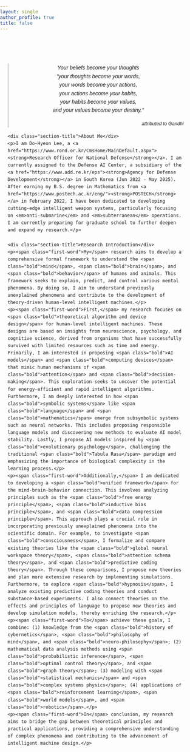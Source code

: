 ```yaml
---
layout: single
author_profile: true
title: false
---
```


<html lang="en">
<head>
<meta charset="UTF-8">
<meta name="viewport" content="width=device-width, initial-scale=1.0">
<title>Research Overview</title>
<style>
    body {
        font-family: 'Arial', sans-serif;
        line-height: 1.6;
        /* color: #333; */
        margin: 0;
        padding: 0;
    }
    .container {
        max-width: 800px;
        margin: 50px auto;
        padding: 20px;
    }
    .quote-container {
            text-align: center;
            font-size: 1.0em;
            font-style: italic;
            margin-bottom: 20px;
            border-left: 4px solid #ddd;
            padding-left: 10px;
            max-width: 600px;
            margin: 0 auto;
        }
    .quote-source {
        text-align: right;
        font-size: 0.9em;
        margin-top: 10px;
    }
    .section-title {
        font-size: 1.5em;
        margin-bottom: 10px;
    }
    .first-word {
            font-size: 1.2em;
            font-weight: bold;
    }
    .bold {
        font-weight: bold;
    }
</style>
</head>
<body>
<div class="container">
    <div class="quote-container">
        <p>Your beliefs become your thoughts<br>
        "your thoughts become your words,<br>
        your words become your actions,<br>
        your actions become your habits,<br>
        your habits become your values,<br>
        and your values become your destiny."</p>
        <div class="quote-source">
            attributed to Gandhi
        </div>
    </div>
    
    <div class="section-title">About Me</div>
    <p>I am Do-Hyeon Lee, a <a href="https://www.rond.or.kr/CmsHome/MainDefault.aspx"><strong>Research Officer for National Defense</strong></a>. I am currently assigned to the Defense AI Center, a subsidiary of the <a href="https://www.add.re.kr/eps"><strong>Agency for Defense Development</strong></a> in South Korea (Jun 2022 - May 2025). After earning my B.S. degree in Mathematics from <a href="https://www.postech.ac.kr/eng/"><strong>POSTECH</strong></a> in February 2022, I have been dedicated to developing cutting-edge intelligent weapon systems, particularly focusing on <em>anti-submarine</em> and <em>subterranean</em> operations. I am currently preparing for graduate school to further deepen and expand my research.</p>
    
    <div class="section-title">Research Introduction</div>
    <p><span class="first-word">My</span> research aims to develop a comprehensive formal framework to understand the <span class="bold">mind</span>, <span class="bold">brain</span>, and <span class="bold">behavior</span> of humans and animals. This framework seeks to explain, predict, and control various mental phenomena. By doing so, I aim to understand previously unexplained phenomena and contribute to the development of theory-driven human-level intelligent machines.</p>
    <p><span class="first-word">First,</span> my research focuses on <span class="bold">theoretical algorithm and device design</span> for human-level intelligent machines. These designs are based on insights from neuroscience, psychology, and cognitive science, derived from organisms that have successfully survived with limited resources such as time and energy. Primarily, I am interested in proposing <span class="bold">AI models</span> and <span class="bold">computing devices</span> that mimic human mechanisms of <span class="bold">attention</span> and <span class="bold">decision-making</span>. This exploration seeks to uncover the potential for energy-efficient and rapid intelligent algorithms. Furthermore, I am deeply interested in how <span class="bold">symbolic systems</span> like <span class="bold">language</span> and <span class="bold">mathematics</span> emerge from subsymbolic systems such as neural networks. This includes proposing responsible language models and discovering new methods to evaluate AI model stability. Lastly, I propose AI models inspired by <span class="bold">evolutionary psychology</span>, challenging the traditional <span class="bold">Tabula Rasa</span> paradigm and emphasizing the importance of biological complexity in the learning process.</p>
    <p><span class="first-word">Additionally,</span> I am dedicated to developing a <span class="bold">unified framework</span> for the mind-brain-behavior connection. This involves analyzing principles such as the <span class="bold">free energy principle</span>, <span class="bold">inductive bias principle</span>, and <span class="bold">data compression principle</span>. This approach plays a crucial role in incorporating previously unexplained phenomena into the scientific domain. For example, to investigate <span class="bold">consciousness</span>, I formalize and compare existing theories like the <span class="bold">global neural workspace theory</span>, <span class="bold">attention schema theory</span>, and <span class="bold">predictive coding theory</span>. Through these comparisons, I propose new theories and plan more extensive research by implementing simulations. Furthermore, to explore <span class="bold">hypnosis</span>, I analyze existing predictive coding theories and conduct substance-based experiments. I also connect theories on the effects and principles of language to propose new theories and develop simulation models, thereby enriching the research.</p>
    <p><span class="first-word">To</span> achieve these goals, I combine: (1) knowledge from the <span class="bold">history of cybernetics</span>, <span class="bold">philosophy of mind</span>, and <span class="bold">neuro-philosophy</span>; (2) mathematical data analysis methods using <span class="bold">probabilistic inference</span>, <span class="bold">optimal control theory</span>, and <span class="bold">graph theory</span>; (3) modeling with <span class="bold">statistical mechanics</span> and <span class="bold">complex systems physics</span>; (4) applications of <span class="bold">reinforcement learning</span>, <span class="bold">world models</span>, and <span class="bold">robotics</span>.</p>
    <p><span class="first-word">In</span> conclusion, my research aims to bridge the gap between theoretical principles and practical applications, providing a comprehensive understanding of complex phenomena and contributing to the advancement of intelligent machine design.</p>
</body>
</html>
